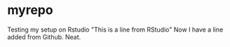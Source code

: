 # myrepo
Testing my setup on Rstudio
"This is a line from RStudio"
Now I have a line added from Github. Neat.
